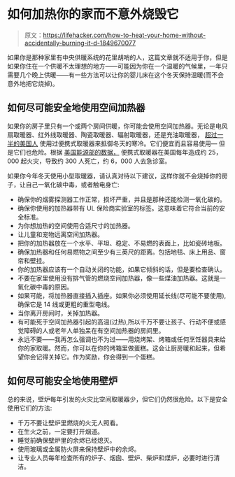 # 如何加热你的家而不意外烧毁它

> 原文：<https://lifehacker.com/how-to-heat-your-home-without-accidentally-burning-it-d-1849670077>

如果你是那种家里有中央供暖系统的花里胡哨的人，这篇文章就不适用于你，但是如果你住在一个供暖不太理想的地方——可能因为你在一个温暖的气候里，一年只需要几个晚上供暖——有一些方法可以让你的婴儿床在这个冬天保持温暖(而不会意外地把它烧掉)。



## **如何尽可能安全地使用空间加热器**

如果你的房子里只有一个或两个房间供暖，你可能会使用空间加热器。无论是电风扇取暖器、红外线取暖器、陶瓷取暖器、辐射取暖器，还是充油取暖器， [超过一半的美国人](https://www.redcross.org/about-us/news-and-events/news/2022/how-to-heat-your-home-safely.html) 使用过便携式取暖器来抵御冬天的寒冷。它们便宜而且容易使用— 但是它们也危险。根据 [美国能源部的数据，](https://www.energy.gov/energysaver/small-space-heaters) 便携式取暖器在美国每年造成约 25，000 起火灾，导致约 300 人死亡，约 6，000 人去急诊室。

如果你今年冬天使用小型取暖器，请认真对待以下建议，这样你就不会烧掉你的房子，让自己一氧化碳中毒，或者触电身亡:

*   确保你的烟雾探测器工作正常，损坏严重，并且是那种还能检测一氧化碳的。
*   确保你使用的加热器带有 UL 保险商实验室的标签。这意味着它符合当前的安全标准。
*   为你想加热的空间使用合适尺寸的加热器。
*   让儿童和宠物远离空间加热器。
*   把你的加热器放在一个水平、平坦、稳定、不易燃的表面上，比如瓷砖地板。
*   确保加热器和任何易燃物之间至少有三英尺的距离。包括地毯、床上用品、窗帘和壁挂。
*   你的加热器应该有一个自动关闭的功能，如果它倾斜的话，但是要检查确认。
*   不要在家里使用没有排气管的燃烧空间加热器，像一些煤油加热器。这就是一氧化碳中毒的原因。
*   如果可能，将加热器直接插入插座。如果你必须使用延长线(尽可能不要使用),确保它是 14 线或更粗的重型电线。
*   当你离开房间时，关掉加热器。
*   有可能死于空间加热器引起的高温(过热),所以千万不要让孩子、行动不便或感觉障碍的人或老年人单独呆在有空间加热器的房间里。
*   永远不要——我再怎么强调也不为过——用烧烤架、烤箱或任何烹饪器具来给你的家取暖。然而，你可以在你的烤箱里做蛋糕。这会让厨房暖和起来，但希望你会记得关掉它。作为奖励，你会得到一个蛋糕。

## **如何尽可能安全地使用壁炉**

总的来说，壁炉每年引发的火灾比空间取暖器少，但它们仍然很危险。以下是安全使用它们的方法:

*   千万不要让壁炉里燃烧的火无人照看。
*   在生火之前，一定要打开烟道。
*   睡觉前确保壁炉里的余烬已经熄灭。
*   使用玻璃或金属防火屏来保持壁炉中的余烬。
*   让专业人员每年检查所有的炉子、烟囱、壁炉、柴炉和煤炉，必要时进行清洁。